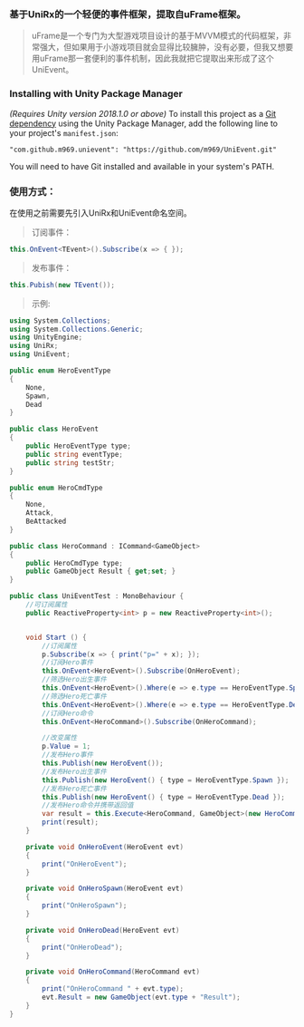### 基于UniRx的一个轻便的事件框架，提取自uFrame框架。

>uFrame是一个专门为大型游戏项目设计的基于MVVM模式的代码框架，非常强大，但如果用于小游戏项目就会显得比较臃肿，没有必要，但我又想要用uFrame那一套便利的事件机制，因此我就把它提取出来形成了这个UniEvent。

### Installing with Unity Package Manager
*(Requires Unity version 2018.1.0  or above)*
To install this project as a [Git dependency](https://docs.unity3d.com/Manual/upm-git.html) using the Unity Package Manager,
add the following line to your project's `manifest.json`:
```
"com.github.m969.unievent": "https://github.com/m969/UniEvent.git"
```
You will need to have Git installed and available in your system's PATH.

### 使用方式：
在使用之前需要先引入UniRx和UniEvent命名空间。

>订阅事件：
```c#
this.OnEvent<TEvent>().Subscribe(x => { });
```
>发布事件：
```c#
this.Pubish(new TEvent());
```

>示例:
```c#
using System.Collections;
using System.Collections.Generic;
using UnityEngine;
using UniRx;
using UniEvent;

public enum HeroEventType
{
    None,
    Spawn,
    Dead
}

public class HeroEvent
{
    public HeroEventType type;
    public string eventType;
    public string testStr;
}

public enum HeroCmdType
{
    None,
    Attack,
    BeAttacked
}

public class HeroCommand : ICommand<GameObject>
{
    public HeroCmdType type;
    public GameObject Result { get;set; }
}

public class UniEventTest : MonoBehaviour {
    //可订阅属性
    public ReactiveProperty<int> p = new ReactiveProperty<int>();


	void Start () {
        //订阅属性
        p.Subscribe(x => { print("p=" + x); });
        //订阅Hero事件
        this.OnEvent<HeroEvent>().Subscribe(OnHeroEvent);
        //筛选Hero出生事件
        this.OnEvent<HeroEvent>().Where(e => e.type == HeroEventType.Spawn).Subscribe(OnHeroSpawn);
        //筛选Hero死亡事件
        this.OnEvent<HeroEvent>().Where(e => e.type == HeroEventType.Dead).Subscribe(OnHeroDead);
        //订阅Hero命令
        this.OnEvent<HeroCommand>().Subscribe(OnHeroCommand);

        //改变属性
        p.Value = 1;
        //发布Hero事件
        this.Publish(new HeroEvent());
        //发布Hero出生事件
        this.Publish(new HeroEvent() { type = HeroEventType.Spawn });
        //发布Hero死亡事件
        this.Publish(new HeroEvent() { type = HeroEventType.Dead });
        //发布Hero命令并携带返回值
        var result = this.Execute<HeroCommand, GameObject>(new HeroCommand() { type = HeroCmdType.Attack });
        print(result);
    }

    private void OnHeroEvent(HeroEvent evt)
    {
        print("OnHeroEvent");
    }

    private void OnHeroSpawn(HeroEvent evt)
    {
        print("OnHeroSpawn");
    }

    private void OnHeroDead(HeroEvent evt)
    {
        print("OnHeroDead");
    }

    private void OnHeroCommand(HeroCommand evt)
    {
        print("OnHeroCommand " + evt.type);
        evt.Result = new GameObject(evt.type + "Result");
    }
}

```
